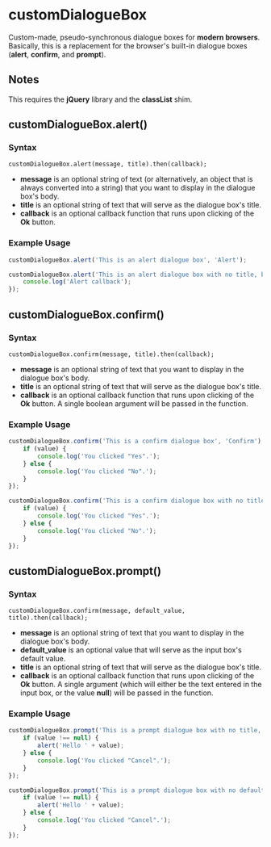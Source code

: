 customDialogueBox
===============

Custom-made, pseudo-synchronous dialogue boxes for **modern browsers**.
Basically, this is a replacement for the browser's built-in dialogue boxes (**alert**, **confirm**, and **prompt**).

## Notes

This requires the **jQuery** library and the **classList** shim.

## customDialogueBox.alert()

### Syntax

`customDialogueBox.alert(message, title).then(callback);`

   * **message** is an optional string of text (or alternatively, an object that is always converted into a string) that you want to display in the dialogue box's body.
   * **title** is an optional string of text that will serve as the dialogue box's title.
   * **callback** is an optional callback function that runs upon clicking of the **Ok** button.

### Example Usage

```javascript
customDialogueBox.alert('This is an alert dialogue box', 'Alert');
```

```javascript
customDialogueBox.alert('This is an alert dialogue box with no title, but has an optional callback').then(function () {
    console.log('Alert callback');
});
```

## customDialogueBox.confirm()

### Syntax

`customDialogueBox.confirm(message, title).then(callback);`

   * **message** is an optional string of text that you want to display in the dialogue box's body.
   * **title** is an optional string of text that will serve as the dialogue box's title.
   * **callback** is an optional callback function that runs upon clicking of the **Ok** button. A single boolean argument will be passed in the function.

### Example Usage

```javascript
customDialogueBox.confirm('This is a confirm dialogue box', 'Confirm').then(function (value) {
    if (value) {
        console.log('You clicked "Yes".');
    } else {
        console.log('You clicked "No".');
    }
});
```

```javascript
customDialogueBox.confirm('This is a confirm dialogue box with no title.').then(function (value) {
    if (value) {
        console.log('You clicked "Yes".');
    } else {
        console.log('You clicked "No".');
    }
});
```

## customDialogueBox.prompt()

### Syntax

`customDialogueBox.confirm(message, default_value, title).then(callback);`

   * **message** is an optional string of text that you want to display in the dialogue box's body.
   * **default_value** is an optional value that will serve as the input box's default value.
   * **title** is an optional string of text that will serve as the dialogue box's title.
   * **callback** is an optional callback function that runs upon clicking of the **Ok** button. A single argument (which will either be the text entered in the input box, or the value **null**) will be passed in the function.

### Example Usage

```javascript
customDialogueBox.prompt('This is a prompt dialogue box with no title, but has a default value "nerd"', 'nerd').then(function (value) {
    if (value !== null) {
        alert('Hello ' + value);
    } else {
        console.log('You clicked "Cancel".');
    }
});
```

```javascript
customDialogueBox.prompt('This is a prompt dialogue box with no default value, but has a title.', '', 'Prompt').then(function (value) {
    if (value !== null) {
        alert('Hello ' + value);
    } else {
        console.log('You clicked "Cancel".');
    }
});
```